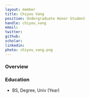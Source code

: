 ```yaml
---
layout: member
title: Chiyou Vang
position: Undergraduate Honor Student
handle: chiyou_vang
email: 
twitter:
github:
scholar: 
linkedin: 
photo: chiyou_vang.png
---
```


### Overview


### Education
- BS, Degree, Univ (Year)